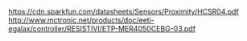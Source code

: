 https://cdn.sparkfun.com/datasheets/Sensors/Proximity/HCSR04.pdf
http://www.mctronic.net/products/doc/eeti-egalax/controller/RESISTIVI/ETP-MER4050CEBG-03.pdf
